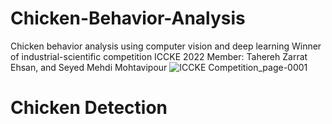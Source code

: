# Chicken-Behavior-Analysis
Chicken behavior analysis using computer vision and deep learning
Winner of industrial-scientific competition ICCKE 2022 
Member:  Tahereh Zarrat Ehsan, and Seyed Mehdi Mohtavipour
![ICCKE Competition_page-0001](https://github.com/TaherehZarratEhsan/Chicken-Behavior-Analysis/assets/91826778/c5fac762-e061-4865-b1cc-20ca37453227)


# Chicken Detection





